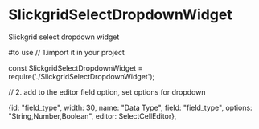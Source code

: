 # SlickgridSelectDropdownWidget
Slickgrid select dropdown widget

#to use 
// 1.import it in your project

const SlickgridSelectDropdownWidget = require('./SlickgridSelectDropdownWidget');

// 2. add to the editor field option, set options for dropdown

{id: "field_type", width: 30, name: "Data Type", field: "field_type",  options: "String,Number,Boolean", editor: SelectCellEditor},
